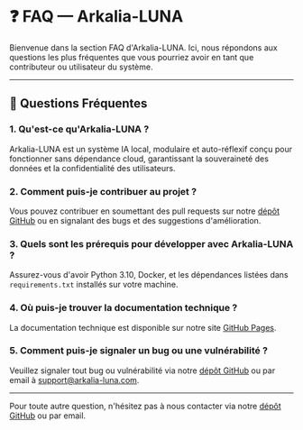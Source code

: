 # ❓ FAQ — Arkalia-LUNA

Bienvenue dans la section FAQ d'Arkalia-LUNA. Ici, nous répondons aux questions les plus fréquentes que vous pourriez avoir en tant que contributeur ou utilisateur du système.

---

## 🤔 Questions Fréquentes

### 1. Qu'est-ce qu'Arkalia-LUNA ?
Arkalia-LUNA est un système IA local, modulaire et auto-réflexif conçu pour fonctionner sans dépendance cloud, garantissant la souveraineté des données et la confidentialité des utilisateurs.

### 2. Comment puis-je contribuer au projet ?
Vous pouvez contribuer en soumettant des pull requests sur notre [dépôt GitHub](https://github.com/arkalia-luna-system/arkalia-luna-pro) ou en signalant des bugs et des suggestions d'amélioration.

### 3. Quels sont les prérequis pour développer avec Arkalia-LUNA ?
Assurez-vous d'avoir Python 3.10, Docker, et les dépendances listées dans `requirements.txt` installés sur votre machine.

### 4. Où puis-je trouver la documentation technique ?
La documentation technique est disponible sur notre site [GitHub Pages](https://arkalia-luna-system.github.io/arkalia-luna-pro/).

### 5. Comment puis-je signaler un bug ou une vulnérabilité ?
Veuillez signaler tout bug ou vulnérabilité via notre [dépôt GitHub](https://github.com/arkalia-luna-system/arkalia-luna-pro/issues) ou par email à support@arkalia-luna.com.

---

Pour toute autre question, n'hésitez pas à nous contacter via notre [dépôt GitHub](https://github.com/arkalia-luna-system/arkalia-luna-pro) ou par email. 